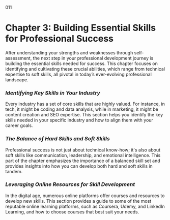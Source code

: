 011

# **Chapter 3: Building Essential Skills for Professional Success**


After understanding your strengths and weaknesses through
self-assessment, the next step in your professional development journey is
building the essential skills needed for success. This chapter focuses on
identifying and cultivating these crucial abilities, which range from technical
expertise to soft skills, all pivotal in today’s ever-evolving professional
landscape.

### ***Identifying Key Skills in Your Industry***

Every industry has a set of core skills that are highly
valued. For instance, in tech, it might be coding and data analysis, while in
marketing, it might be content creation and SEO expertise. This section helps
you identify the key skills needed in your specific industry and how to align
them with your career goals.

### ***The Balance of Hard Skills and Soft Skills***

Professional success is not just about technical know-how;
it's also about soft skills like communication, leadership, and emotional
intelligence. This part of the chapter emphasizes the importance of a balanced
skill set and provides insights into how you can develop both hard and soft
skills in tandem.

### ***Leveraging Online Resources for Skill Development***

In the digital age, numerous online platforms offer courses
and resources to develop new skills. This section provides a guide to some of
the most reputable online learning platforms, such as Coursera, Udemy, and
LinkedIn Learning, and how to choose courses that best suit your needs.
